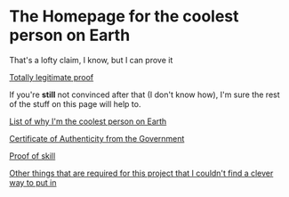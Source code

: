 # The Homepage for the coolest person on Earth
That's a lofty claim, I know, but I can prove it

[Totally legitimate proof](https://github.com/Axelflow/Cool-thing.git)    

  If you're **still** not convinced after that (I don't know how), I'm sure the rest of the stuff on this page will help to. 

[List of why I'm the coolest person on Earth](https://github.com/Axelflow/List-of-why-I-m-cool/blob/fd27611927870fda87b6d2a02dec678ad0170108/README.md)

[Certificate of Authenticity from the Government](https://github.com/Axelflow/Certificate-of-Authenticity.git)

[Proof of skill](https://github.com/Axelflow/Block-Code/blob/b41be2fa77b608137f0a1e0e821a3a4fd0424d91/README.md)

[Other things that are required for this project that I couldn't find a clever way to put in](https://github.com/Axelflow/Everything-else/blob/f13928eb82135cc3d59f02851e1cb660364949ae/README.md) 
